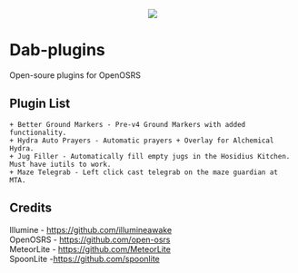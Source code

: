 <p align="center">
  <img src="https://imgur.com/Ebo1OP6.gif" /
</p> <br>
  
# Dab-plugins
Open-soure plugins for OpenOSRS

## Plugin List
```
+ Better Ground Markers - Pre-v4 Ground Markers with added functionality.
+ Hydra Auto Prayers - Automatic prayers + Overlay for Alchemical Hydra.
+ Jug Filler - Automatically fill empty jugs in the Hosidius Kitchen. Must have iutils to work.
+ Maze Telegrab - Left click cast telegrab on the maze guardian at MTA.
```

## Credits 
Illumine - https://github.com/illumineawake <br>
OpenOSRS - https://github.com/open-osrs <br>
MeteorLite - https://github.com/MeteorLite <br>
SpoonLite -https://github.com/spoonlite
